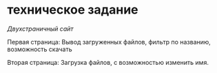 # техническое задание

*Двухстраничный сайт*

Первая страница:
Вывод загруженных файлов, фильтр по названию, возможность скачать

Вторая страница:
Загрузка файлов, с возможностью изменить имя.